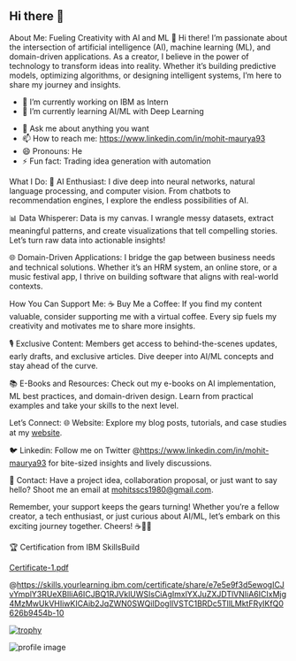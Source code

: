 ## Hi there 👋

About Me: Fueling Creativity with AI and ML
👋 Hi there! I’m passionate about the intersection of artificial intelligence (AI), machine learning (ML), and domain-driven applications. As a creator, I believe in the power of technology to transform ideas into reality. Whether it’s building predictive models, optimizing algorithms, or designing intelligent systems, I’m here to share my journey and insights.

- 🔭 I’m currently working on IBM as Intern
- 🌱 I’m currently learning AI/ML with Deep Learning
<!--## - 👯 I’m looking to collaborate on 
## - 🤔 I’m looking for help with -->
- 💬 Ask me about anything you want
- 📫 How to reach me: https://www.linkedin.com/in/mohit-maurya93
- 😄 Pronouns: He
- ⚡ Fun fact: Trading idea generation with automation

What I Do:
🤖 AI Enthusiast: I dive deep into neural networks, natural language processing, and computer vision. From chatbots to recommendation engines, I explore the endless possibilities of AI.

📊 Data Whisperer: Data is my canvas. I wrangle messy datasets, extract meaningful patterns, and create visualizations that tell compelling stories. Let’s turn raw data into actionable insights!

🌐 Domain-Driven Applications: I bridge the gap between business needs and technical solutions. Whether it’s an HRM system, an online store, or a music festival app, I thrive on building software that aligns with real-world contexts.

How You Can Support Me:
☕ Buy Me a Coffee: If you find my content valuable, consider supporting me with a virtual coffee. Every sip fuels my creativity and motivates me to share more insights.

🎙️ Exclusive Content: Members get access to behind-the-scenes updates, early drafts, and exclusive articles. Dive deeper into AI/ML concepts and stay ahead of the curve.

📚 E-Books and Resources: Check out my e-books on AI implementation, ML best practices, and domain-driven design. Learn from practical examples and take your skills to the next level.

Let’s Connect:
🌐 Website: Explore my blog posts, tutorials, and case studies at my [website](https://g.dev/mohit2024).

🐦 Linkedin: Follow me on Twitter @https://www.linkedin.com/in/mohit-maurya93 for bite-sized insights and lively discussions.

📩 Contact: Have a project idea, collaboration proposal, or just want to say hello? Shoot me an email at mohitsscs1980@gmail.com.

Remember, your support keeps the gears turning! Whether you’re a fellow creator, a tech enthusiast, or just curious about AI/ML, let’s embark on this exciting journey together. Cheers! ☕🤖🚀

🏆 Certification from IBM SkillsBuild

[Certificate-1.pdf](https://github.com/user-attachments/files/15519357/Certificate-1.pdf)

@https://skills.yourlearning.ibm.com/certificate/share/e7e5e9f3d5ewogICJvYmplY3RUeXBlIiA6ICJBQ1RJVklUWSIsCiAgImxlYXJuZXJDTlVNIiA6ICIxMjg4MzMwUkVHIiwKICAib2JqZWN0SWQiIDogIlVSTC1BRDc5TllLMktFRyIKfQ0626b9454b-10

[![trophy](https://github-profile-trophy.vercel.app/?username=mohitmaurya2023)](https://github.com/mohitmaurya2023/github-profile-trophy)


![profile image](https://github.com/user-attachments/assets/df504fa9-2f99-4142-8463-e9185c7ad502)

